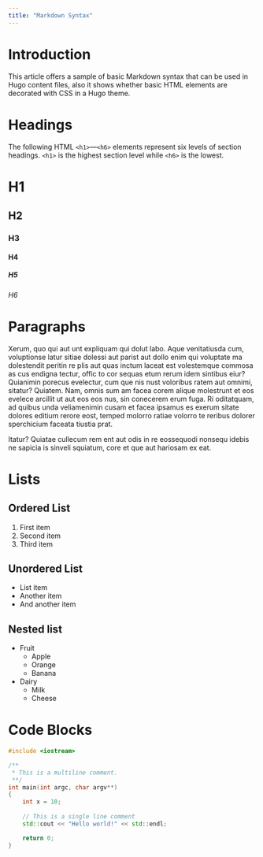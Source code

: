 ```yaml
---
title: "Markdown Syntax"
---
```


# Introduction
This article offers a sample of basic Markdown syntax that can be used in Hugo content files, also it shows whether basic HTML elements are decorated with CSS in a Hugo theme.

# Headings

The following HTML `<h1>`—`<h6>` elements represent six levels of section headings. `<h1>` is the highest section level while `<h6>` is the lowest.

# H1
## H2
### H3
#### H4
##### H5
###### H6

# Paragraphs

Xerum, quo qui aut unt expliquam qui dolut labo. Aque venitatiusda cum, voluptionse latur sitiae dolessi aut parist aut dollo enim qui voluptate ma dolestendit peritin re plis aut quas inctum laceat est volestemque commosa as cus endigna tectur, offic to cor sequas etum rerum idem sintibus eiur? Quianimin porecus evelectur, cum que nis nust voloribus ratem aut omnimi, sitatur? Quiatem. Nam, omnis sum am facea corem alique molestrunt et eos evelece arcillit ut aut eos eos nus, sin conecerem erum fuga. Ri oditatquam, ad quibus unda veliamenimin cusam et facea ipsamus es exerum sitate dolores editium rerore eost, temped molorro ratiae volorro te reribus dolorer sperchicium faceata tiustia prat.

Itatur? Quiatae cullecum rem ent aut odis in re eossequodi nonsequ idebis ne sapicia is sinveli squiatum, core et que aut hariosam ex eat.

# Lists
## Ordered List

1. First item
2. Second item
3. Third item

## Unordered List

* List item
* Another item
* And another item

## Nested list

* Fruit
  * Apple
  * Orange
  * Banana
* Dairy
  * Milk
  * Cheese

# Code Blocks

```cpp
#include <iostream>

/**
 * This is a multiline comment.
 **/
int main(int argc, char argv**)
{
    int x = 10;
    
    // This is a single line comment
    std::cout << "Hello world!" << std::endl;

    return 0;
}
```
